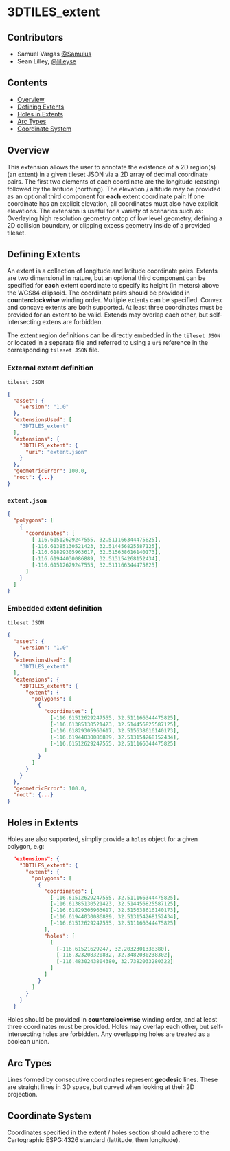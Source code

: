 # 3DTILES_extent

## Contributors

* Samuel Vargas [@Samulus](https://github.com/Samulus)
* Sean Lilley, [@lilleyse](https://github.com/lilleyse)

## Contents

* [Overview](#overview)
* [Defining Extents](#defining-extents)
* [Holes in Extents](#holes-in-extents)
* [Arc Types](#arc-types)
* [Coordinate System](#coordinate-system)

## Overview

This extension allows the user to annotate the existence of a 2D region(s) (an extent) in a given tileset JSON via a 2D array of decimal coordinate pairs. The first two elements of each coordinate are the longitude (easting) followed by the latitude (northing). The elevation / altitude may be provided as an optional third component for **each** extent coordinate pair: If one coordinate has an explicit elevation, all coordinates must also have explicit elevations. The extension is useful for a variety of scenarios such as: Overlaying high resolution geometry ontop of low level geometry, defining a 2D collision boundary, or clipping excess geometry inside of a provided tileset.

## Defining Extents

An extent is a collection of longitude and latitude coordinate pairs. Extents are two dimensional in nature, but an optional third component can be specified for **each** extent coordinate to specify its height (in meters) above the WGS84 ellipsoid. The coordinate pairs should be provided in **counterclockwise** winding order. Multiple extents can be specified. Convex and concave extents are both supported. At least three coordinates must be provided for an extent to be valid. Extends may overlap each other, but self-intersecting extens are forbidden.

The extent region definitions can be directly embedded in the `tileset JSON` or located in a separate file and referred to using a `uri` reference in the corresponding `tileset JSON` file.

### External extent definition

`tileset JSON`

```json
{
  "asset": {
    "version": "1.0"
  },
  "extensionsUsed": [
    "3DTILES_extent"
  ],
  "extensions": {
    "3DTILES_extent": {
      "uri": "extent.json"
    }
  },
  "geometricError": 100.0,
  "root": {...}
}
```

### `extent.json`

```json
{
  "polygons": [
    {
      "coordinates": [
        [-116.61512629247555, 32.511166344475825],
        [-116.61385130521423, 32.514456825587125],
        [-116.61829305963617, 32.515638616140173],
        [-116.61944030086889, 32.513154268152434],
        [-116.61512629247555, 32.511166344475825]
      ]
    }
  ]
}
```

### Embedded extent definition

`tileset JSON`

```json
{
  "asset": {
    "version": "1.0"
  },
  "extensionsUsed": [
    "3DTILES_extent"
  ],
  "extensions": {
    "3DTILES_extent": {
      "extent": {
        "polygons": [
          {
            "coordinates": [
              [-116.61512629247555, 32.511166344475825],
              [-116.61385130521423, 32.514456825587125],
              [-116.61829305963617, 32.515638616140173],
              [-116.61944030086889, 32.513154268152434],
              [-116.61512629247555, 32.511166344475825]
            ]
          }
        ]
      }
    }
  },
  "geometricError": 100.0,
  "root": {...}
}
```

## Holes in Extents

Holes are also supported, simpliy provide a `holes` object for a given polygon, e.g:

```json
  "extensions": {
    "3DTILES_extent": {
      "extent": {
        "polygons": [
          {
            "coordinates": [
              [-116.61512629247555, 32.511166344475825],
              [-116.61385130521423, 32.514456825587125],
              [-116.61829305963617, 32.515638616140173],
              [-116.61944030086889, 32.513154268152434],
              [-116.61512629247555, 32.511166344475825]
            ],
            "holes": [
              [
                [-116.61521629247, 32.2032301338380],
                [-116.323208320832, 32.3482030238302],
                [-116.4830243804380, 32.7382033280322]
              ]
            ]
          }
        ]
      }
    }
  }
```

Holes should be provided in **counterclockwise** winding order, and at least three coordinates must be provided. Holes may overlap each other, but self-intersecting holes are forbidden. Any overlapping holes are treated as a boolean union.

## Arc Types

Lines formed by consecutive coordinates represent **geodesic** lines. These are straight lines in 3D space, but curved when looking at their 2D projection.

## Coordinate System

Coordinates specified in the extent / holes section should adhere to the Cartographic ESPG:4326 standard (lattitude, then longitude).
